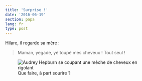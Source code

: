 ```yaml
---
title: 'Surprise !'
date: '2016-06-19'
section: papa
lang: fr
type: post
---
```


Hilare, il regarde sa mère :

> Maman, yegade, yé toupé mes cheveux ! Tout seul !

<figure>
  <img src="/assets/images/papa/2016-06-19/1.gif" alt="Audrey Hepburn se coupant une mèche de cheveux en rigolant" />
  <figcaption>Que faire, à part sourire ?</figcaption>
</figure>
